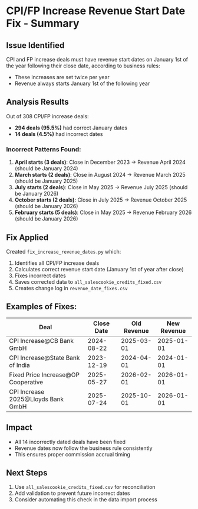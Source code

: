# CPI/FP Increase Revenue Start Date Fix - Summary

## Issue Identified
CPI and FP increase deals must have revenue start dates on January 1st of the year following their close date, according to business rules:
- These increases are set twice per year
- Revenue always starts January 1st of the following year

## Analysis Results
Out of 308 CPI/FP increase deals:
- **294 deals (95.5%)** had correct January dates
- **14 deals (4.5%)** had incorrect dates

### Incorrect Patterns Found:
1. **April starts (3 deals)**: Close in December 2023 → Revenue April 2024 (should be January 2024)
2. **March starts (2 deals)**: Close in August 2024 → Revenue March 2025 (should be January 2025)
3. **July starts (2 deals)**: Close in May 2025 → Revenue July 2025 (should be January 2026)
4. **October starts (2 deals)**: Close in July 2025 → Revenue October 2025 (should be January 2026)
5. **February starts (5 deals)**: Close in May 2025 → Revenue February 2026 (should be January 2026)

## Fix Applied
Created `fix_increase_revenue_dates.py` which:
1. Identifies all CPI/FP increase deals
2. Calculates correct revenue start date (January 1st of year after close)
3. Fixes incorrect dates
4. Saves corrected data to `all_salescookie_credits_fixed.csv`
5. Creates change log in `revenue_date_fixes.csv`

## Examples of Fixes:
| Deal | Close Date | Old Revenue | New Revenue |
|------|------------|-------------|-------------|
| CPI Increase@CB Bank GmbH | 2024-08-22 | 2025-03-01 | 2025-01-01 |
| CPI Increase@State Bank of India | 2023-12-19 | 2024-04-01 | 2024-01-01 |
| Fixed Price Increase@OP Cooperative | 2025-05-27 | 2026-02-01 | 2026-01-01 |
| CPI Increase 2025@Lloyds Bank GmbH | 2025-07-24 | 2025-10-01 | 2026-01-01 |

## Impact
- All 14 incorrectly dated deals have been fixed
- Revenue dates now follow the business rule consistently
- This ensures proper commission accrual timing

## Next Steps
1. Use `all_salescookie_credits_fixed.csv` for reconciliation
2. Add validation to prevent future incorrect dates
3. Consider automating this check in the data import process